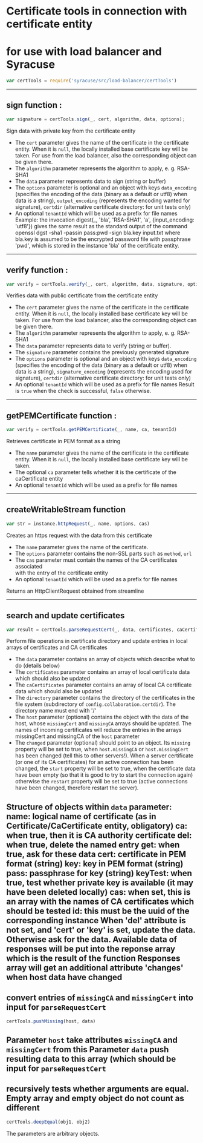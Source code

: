 
# Certificate tools in connection with certificate entity
# for use with load balancer and Syracuse
```javascript
var certTools = require('syracuse/src/load-balancer/certTools')  
```

-------------
## sign function :

``` javascript
var signature = certTools.sign(_, cert, algorithm, data, options);
```

Sign data with private key from the certificate entity

* The `cert` parameter gives the name of the certificate in the certificate entity. When it is `null`,
  the locally installed base certificate key will be taken. For use from the load balancer, also the corresponding object
  can be given there.
* The `algorithm` parameter represents the algorithm to apply, e. g. RSA-SHA1
* The `data` parameter represents data to sign (string or buffer)
* The `options` parameter is optional and an object with keys `data_encoding` (specifies the encoding of the data 
  (binary as a default or utf8) when data is a string), `output_encoding` (represents the encoding wanted for signature),
  `certdir` (alternative certificate directory: for unit tests only)
* An optional `tenantId` which will be used as a prefix for file names
Example: the invocation
  digest(_, 'bla', 'RSA-SHA1', 'a', {input_encoding: 'utf8'})
gives the same result as the standard output of the command
 openssl dgst -sha1 -passin pass:pwd -sign bla.key input.txt
where bla.key is assumed to be the encrypted password file with passphrase 'pwd', which is stored in the instance 'bla' of the certificate entity.
-------------
## verify function :

``` javascript
var verify = certTools.verify(_, cert, algorithm, data, signature, options, tenantId)
```

Verifies data with public certificate from the certificate entity

* The `cert` parameter gives the name of the certificate in the certificate entity. When it is `null`,
  the locally installed base certificate key will be taken. For use from the load balancer, also the corresponding object
  can be given there.
* The `algorithm` parameter represents the algorithm to apply, e. g. RSA-SHA1
* The `data` parameter represents data to verify (string or buffer).
* The `signature` parameter contains the previously generated signature
* The `options` parameter is optional and an object with keys `data_encoding` (specifies the encoding of the data 
  (binary as a default or utf8) when data is a string), `signature_encoding` (represents the encoding used for signature),
  `certdir` (alternative certificate directory: for unit tests only)
* An optional `tenantId` which will be used as a prefix for file names
Result is `true` when the check is successful, `false` otherwise.
-------------
## getPEMCertificate function :

``` javascript
var verify = certTools.getPEMCertificate(_, name, ca, tenantId)
```

Retrieves certificate in PEM format as a string

* The `name` parameter gives the name of the certificate in the certificate entity. When it is `null`,
  the locally installed base certificate key will be taken.
* The optional `ca` parameter tells whether it is the certificate of the caCertificate entity
* An optional `tenantId` which will be used as a prefix for file names
-------------
## createWritableStream function 

``` javascript
var str = instance.httpRequest(_, name, options, cas)
```

Creates an https request with the data from this certificate

* The `name` parameter gives the name of the certificate. 
* The `options` parameter contains the non-SSL parts such as `method`, `url`
* The `cas` parameter must contain the names of the CA certificates associated  
  with the entry of the certificate entity
* An optional `tenantId` which will be used as a prefix for file names

Returns an HttpClientRequest obtained from streamline

-------------
## search and update certificates

``` javascript
var result = certTools.parseRequestCert(_, data, certificates, caCertificates, directory, host);
```

Perform file operations in certificate directory and update entries in local arrays of certificates and CA certificates
* The `data` parameter contains an array of objects which describe what to do (details below)
* The `certificates` parameter contains an array of local certificate data which should also be updated
* The `caCertificates` parameter contains an array of local CA certificate data which should also be updated
* The `directory` parameter contains the directory of the certificates in the file system (subdirectory of `config.collaboration.certdir`). The directory name must end with '/'
* The `host` parameter (optional) contains the object with the data of the host, whose `missingCert` and `missingCA` arrays should be updated. 
  The names of incoming certificates will reduce the entries in the arrays missingCert and missingCA of the `host` parameter
* The `changed` parameter (optional) should point to an object. Its `missing` property will be set to true, when `host.missingCA` or `host.missingCert` 
  has been changed (tell this to other servers!). When a server certificate (or one of its CA certificates) for an active connection has 
  been changed, the `start` property will be set to true, when the certificate data have been empty (so that it is good to try to start the connection again)
  otherwise the `restart` property will be set to true (active connections have been changed, therefore restart the server).

Structure of objects within `data` parameter:
name: logical name of certificate (as in Certificate/CaCertificate entity, obligatory) 
ca: when true, then it is CA authority certificate
del: when true, delete the named entry
get: when true, ask for these data
cert: certificate in PEM format (string)
key: key in PEM format (string)
pass: passphrase for key (string)
keyTest: when true, test whether private key is available (it may have been deleted locally)
cas: when set, this is an array with the names of CA certificates which should be tested
id: this must be the uuid of the corresponding instance
When 'del'  attribute is not set, and 'cert' or 'key' is set, update the data. Otherwise ask for the data. Available data of 
responses will be put into the reponse array which is the result of the function
Responses array will get an additional attribute 'changes' when host data have changed
-------------
## convert entries of `missingCA` and `missingCert` into input for `parseRequestCert`

``` javascript
certTools.pushMissing(host, data)
```

Parameter `host` take attributes `missingCA` and `missingCert` from this
Parameter `data` push resulting data to this array (which should be input for `parseRequestCert` 
-------------
## recursively tests whether arguments are equal. Empty array and empty object do not count as different

``` javascript
certTools.deepEqual(obj1, obj2)
```

The parameters are arbitrary objects. 
